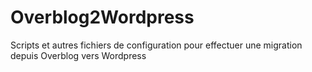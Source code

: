 # Overblog2Wordpress
Scripts et autres fichiers de configuration pour effectuer une migration depuis Overblog vers Wordpress
